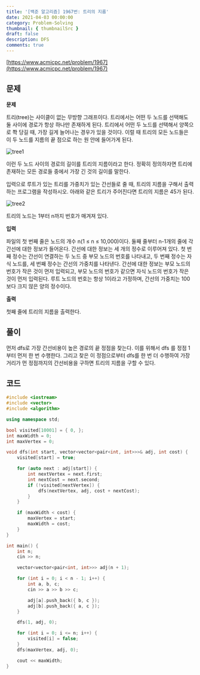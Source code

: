 ```yaml
---
title: '[백준 알고리즘] 1967번: 트리의 지름'
date: 2021-04-03 00:00:00
category: Problem-Solving
thumbnail: { thumbnailSrc }
draft: false
description: DFS
comments: true
---
```


[https://www.acmicpc.net/problem/1967](https://www.acmicpc.net/problem/1967)

## 문제

**문제**<br>

트리(tree)는 사이클이 없는 무방향 그래프이다. 트리에서는 어떤 두 노드를 선택해도 둘 사이에 경로가 항상 하나만 존재하게 된다. 트리에서 어떤 두 노드를 선택해서 양쪽으로 쫙 당길 때, 가장 길게 늘어나는 경우가 있을 것이다. 이럴 때 트리의 모든 노드들은 이 두 노드를 지름의 끝 점으로 하는 원 안에 들어가게 된다.

![tree1](https://www.acmicpc.net/JudgeOnline/upload/201007/ttrrtrtr.png)

이런 두 노드 사이의 경로의 길이를 트리의 지름이라고 한다. 정확히 정의하자면 트리에 존재하는 모든 경로들 중에서 가장 긴 것의 길이를 말한다.

입력으로 루트가 있는 트리를 가중치가 있는 간선들로 줄 때, 트리의 지름을 구해서 출력하는 프로그램을 작성하시오. 아래와 같은 트리가 주어진다면 트리의 지름은 45가 된다.

![tree2](https://www.acmicpc.net/JudgeOnline/upload/201007/tttttt.png)

트리의 노드는 1부터 n까지 번호가 매겨져 있다.

**입력**<br>

파일의 첫 번째 줄은 노드의 개수 n(1 ≤ n ≤ 10,000)이다. 둘째 줄부터 n-1개의 줄에 각 간선에 대한 정보가 들어온다. 간선에 대한 정보는 세 개의 정수로 이루어져 있다. 첫 번째 정수는 간선이 연결하는 두 노드 중 부모 노드의 번호를 나타내고, 두 번째 정수는 자식 노드를, 세 번째 정수는 간선의 가중치를 나타낸다. 간선에 대한 정보는 부모 노드의 번호가 작은 것이 먼저 입력되고, 부모 노드의 번호가 같으면 자식 노드의 번호가 작은 것이 먼저 입력된다. 루트 노드의 번호는 항상 1이라고 가정하며, 간선의 가중치는 100보다 크지 않은 양의 정수이다.

**출력**<br>

첫째 줄에 트리의 지름을 출력한다.

## 풀이

먼저 dfs로 가장 간선비용이 높은 경로의 끝 정점을 찾는다. 이를 위해서 dfs 를 정점 1부터 먼저 한 번 수행한다. 그리고 찾은 이 정점으로부터 dfs를 한 번 더 수행하여 가장 거리가 먼 정점까지의 간선비용을 구하면 트리의 지름을 구할 수 있다.

## 코드

```cpp
#include <iostream>
#include <vector>
#include <algorithm>

using namespace std;

bool visited[10001] = { 0, };
int maxWidth = 0;
int maxVertex = 0;

void dfs(int start, vector<vector<pair<int, int>>>& adj, int cost) {
    visited[start] = true;

    for (auto next : adj[start]) {
        int nextVertex = next.first;
        int nextCost = next.second;
        if (!visited[nextVertex]) {
            dfs(nextVertex, adj, cost + nextCost);
        }
    }

    if (maxWidth < cost) {
        maxVertex = start;
        maxWidth = cost;
    }
}

int main() {
    int n;
    cin >> n;

    vector<vector<pair<int, int>>> adj(n + 1);

    for (int i = 0; i < n - 1; i++) {
        int a, b, c;
        cin >> a >> b >> c;

        adj[a].push_back({ b, c });
        adj[b].push_back({ a, c });
    }

    dfs(1, adj, 0);

    for (int i = 0; i <= n; i++) {
        visited[i] = false;
    }
    dfs(maxVertex, adj, 0);

    cout << maxWidth;
}

```
